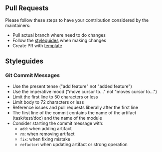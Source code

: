 ## Pull Requests
Please follow these steps to have your contribution considered by the maintainers:
- Pull actual branch where need to do changes
- Follow the [styleguides](#styleguides) when making changes
- Create PR with [template](PULL_REQUEST_TEMPLATE.md)


## Styleguides
### Git Commit Messages
- Use the present tense ("add feature" not "added feature")
- Use the imperative mood ("move cursor to..." not "moves cursor to...")
- Limit the first line to 50 characters or less
- Limit body to 72 characters or less
- Reference issues and pull requests liberally after the first line
- The first line of the commit contains the name of the artifact (task/test/doc) and the name of the module
- Consider starting the commit message with:
    - `add`: when adding artifact
    - `rm`: when removing artifact
    - `fix`: when fixing mistake
    - `refactor`: when updating artifact or strong operation